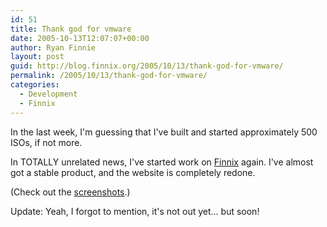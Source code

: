 ```yaml
---
id: 51
title: Thank god for vmware
date: 2005-10-13T12:07:07+00:00
author: Ryan Finnie
layout: post
guid: http://blog.finnix.org/2005/10/13/thank-god-for-vmware/
permalink: /2005/10/13/thank-god-for-vmware/
categories:
  - Development
  - Finnix
---
```

In the last week, I'm guessing that I've built and started approximately 500 ISOs, if not more.

In TOTALLY unrelated news, I've started work on [Finnix](http://www.finnix.org/) again. I've almost got a stable product, and the website is completely redone.

(Check out the [screenshots](http://www.finnix.org/Screenshots).)

Update: Yeah, I forgot to mention, it's not out yet... but soon!
